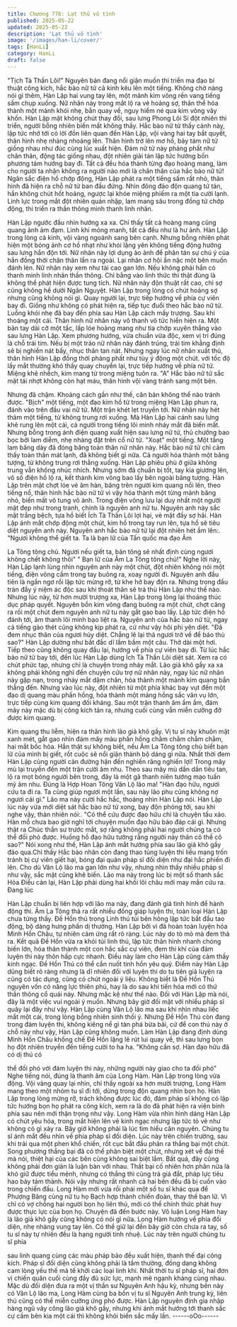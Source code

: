 ```yaml
---
title: Chương 776: Lạt thủ vô tình
published: 2025-05-22
updated: 2025-05-22
description: 'Lạt thủ vô tình'
image: '/images/han-li/cover/'
tags: [HanLi]
category: HanLi
draft: false
---
```


"Tịch Tà Thần Lôi!" Nguyên bản đang nổi giận muốn thi triển ma
đạo bí thuật công kích, hắc bào nữ tử cả kinh kêu lên một tiếng.
Không chờ nàng nói gì thêm, Hàn Lập hai vung tay lên, một mảnh
kim võng rền vang tiếng sấm chụp xuống.
Nữ nhân này trong mắt lộ ra vẻ hoảng sợ, thân thể hóa thành một
mảnh khói nhẹ, bắn quay về, nguy hiểm né qua kim võng vây
khốn.
Hàn Lập mặt không chút thay đổi, sau lưng Phong Lôi Sí đột
nhiên thi triển, người bỗng nhiên biến mất không thấy.
Hắc bào nữ tử thấy cảnh này, lập tức nhớ tới có lời đồn liên quan
đến Hàn Lập, vội vàng hai tay bắt quyết, thân hình nhẹ nhàng
nhoáng lên.
Thân hình trở lên mơ hồ, bảy tám nữ tử giống nhau như đúc cùng
lúc xuất hiện. Đám nữ tử này phảng phất như chân thân, động tác
giống nhau, đột nhiên giải tán lập tức hướng bốn phương tám
hướng bay đi.
Tất cả đều hóa thành từng đạo hoàng mang, làm cho người ta
nhận không ra người nào mới là chân thân của hắc bào nữ tử!
Ngân sắc điện hồ chớp động, Hàn Lập phát ra một tiếng sấm rất
nhỏ, thân hình đã hiện ra chỗ nữ tử ban đầu đứng.
Nhìn đông đảo độn quang tứ tán, hắn không chút hốt hoảng,
ngược lại khóe miệng phiếm ra một tia cười lạnh.
Linh lực trong mắt đột nhiên quán nhập, lam mang sâu trong đồng
tử chớp động, thi triển ra thần thông minh thanh linh nhãn.

Hàn Lập ngước đầu nhìn hướng xa xa.
Chỉ thấy tất cả hoàng mang cũng quang ảnh ảm đạm. Linh khí
mỏng manh, tất cả đều như là hư ảnh.
Hàn Lập trong lòng cả kinh, vội vàng ngoảnh sang bên cạnh.
Nhưng bỗng nhiên phát hiện một bóng ảnh cơ hồ nhạt như khói
lặng yên không tiếng động hướng sau lưng hắn độn tới. Nữ nhân
này lợi dụng ảo ảnh để phân tán sự chú ý của hắn đồng thời chân
thân lẩn ra ngoài. Lại nhân cơ hội ẩn nặc một bên muốn đánh lén.
Nữ nhân này xem như tài cao gan lớn.
Nếu không phải hắn có thanh minh linh nhãn thần thông. Chỉ
bằng vào linh thức thì thật đúng là không thể phát hiện được tung
tích. Nữ nhân này độn thuật rất cao, chỉ sợ cũng không hề dưới
Ngân Nguyệt.
Hàn Lập trong lòng có chút hoảng sợ nhưng cũng không nói gì.
Quay người lại, trực tiếp hướng về phía cự viên bay đi. Giống
như không có phát hiện ra, tiếp tục đuổi theo hắc bào nữ tử.
Luồng khói nhẹ đã bay đến phía sau Hàn Lập cách mấy trượng.
Sau khi thoáng một cái. Thân hình nữ nhân này vô thanh vô tức
hiển hiện ra. Một bàn tay dài cỡ một tấc, lấp lóe hoàng mang như
tia chớp xuyên thẳng vào sau lưng Hàn Lập.
Xem phương hướng, vừa chuẩn vừa độc, xem vị trí đúng là chỗ
trái tim. Nếu bị một trảo nữ nhân này đánh trúng, trái tim khẳng
định sẽ bị nghiền nát bấy, nhục thân tan nát.
Nhưng ngay lúc nữ nhân xuất thủ, thân hình Hàn Lập đồng thời
phảng phất như tùy ý động một chút. với tốc độ lấy mắt thường
khó thấy quay chuyển lại, trực tiếp hướng về phía nữ tử.
Miệng khẽ nhếch, kim mang từ trong miệng tuôn ra.
"A" Hắc bào nữ tử sắc mặt tái nhợt không còn hạt máu, thân hình
vội vàng tránh sang một bên.

Nhưng đã chậm. Khoảng cách gần như thế, căn bản không thể
nào tránh được.
"Bịch" một tiếng, một đạo kim hồ từ trong miệng Hàn Lập phun ra,
đánh vào trên đầu vai nữ tử.
Một trận khét lẹt truyền tới. Nữ nhân này hét thảm một tiếng, từ
không trung rơi xuống.
Mà Hàn Lập hai cánh sau lưng khẽ rung lên một cái, cả người
trong tiếng lôi minh nháy mắt đã biến mất. Nhưng bỗng trong ánh
điện quang xuất hiện sau lưng nữ tử, thủ chưởng bao bọc bởi lam
diễm, nhẹ nhàng đặt trên cổ nữ tử.
"Xoạt" một tiếng. Một tầng lam băng dày đã đóng băng toàn thân
nữ nhân này.
Hắc bào nữ tử chỉ cảm thấy toàn thân mát lạnh, đã không biết gì
nữa. Cả người hóa thành một băng tượng, từ không trung rơi
thẳng xuống.
Hàn Lập phiêu phù ở giữa không trung vẫn không nhúc nhích.
Nhưng sớm đã chuẩn bị tốt, tay kia giương lên, vô số điện hồ lộ
ra, kết thành kim võng bao lấy bên ngoài băng tượng.
Hàn Lập trên mặt chợt lóe vẻ âm hàn, băng trên người kim quang
nổi lên, theo tiếng nổ, thân hình hắc bào nữ tử vì vậy hóa thành
một từng mảnh băng nhỏ, biến mất vô tung vô ảnh.
Trong điện võng lưu lại duy nhất một người mặt đẹp như trong
tranh, chính là nguyên anh nữ tu. Nguyên anh này sắc mặt trắng
bệch, tựa hồ biết Ích Tà Thần Lôi lợi hại, vẻ mặt đầy sợ hãi.
Hàn Lập ánh mắt chớp động một chút, kim hồ trong tay run lên,
tựa hồ sẽ tiêu diệt nguyên anh này.
Nguyên anh hắc bào nữ tử lại đột nhiên hét ầm lên:.
"Ngươi không thể giết ta. Ta là bạn lữ của Tấn quốc ma đạo Âm

La Tông tông chủ. Ngươi nếu giết ta, bản tông sẽ nhất định cùng
ngươi không chết không thôi"
" Bạn lữ của Âm La Tông tông chủ!" Nghe lời này, Hàn Lập lạnh
lùng nhìn nguyên anh này một chút, đột nhiên không nói một
tiếng, điện võng cầm trong tay buông ra, xoay người đi. Nguyên
anh đầu tiên là ngẩn ngơ rồi lập tức mừng rỡ, từ khe hở bay độn
ra. Nhưng trong đầu tràn đầy ý niệm ác độc sau khi thoát thân sẽ
trả thù Hàn Lập như thế nào.
Nhưng lúc này, từ hơn mười trượng xa, Hàn Lập trong lòng lại
thoáng thúc dục pháp quyết.
Nguyên bổn kim võng đang buông ra một chút, chợt căng ra rồi
một chút đem nguyên anh nữ tu này gắt gao bao lấy. Lập tức điện
hồ đánh tới, âm thanh lôi minh bạo liệt ra.
Nguyên anh của hắc bào nữ tử, ngay cả tiếng gào thét cũng
không kịp phát ra, cứ như vậy hôi phi yên diệt.
"Đã đem nhục thân của ngươi hủy diệt. Chẳng lẽ lại thả ngươi trở
về để báo thù sao?" Hàn Lập dường như bất đắc dĩ lầm bầm một
câu. Thở dài một hơi.
Tiếp theo cũng không quay đầu lại, hướng về phía cự viên bay đi.
Từ lúc hắc bào nữ tử bay tới, đến lúc Hàn Lập dùng Ích Tà Thần
Lôi diệt sát. Xem ra có chút phức tạp, nhưng chỉ là chuyện trong
nháy mắt.
Lão giả khô gầy xa xa không phải không nghĩ đến chuyện cứu trợ
nữ nhân này, ngay lúc nữ nhân này gặp nạn, trong nháy mắt dậm
chân, hóa thành một mảnh kim quang bắn thẳng đến.
Nhưng vào lúc này, đột nhiên từ một phía khác bay vụt đến một
đạo dị quang màu phấn hồng, hóa thành một mảng hồng sắc vân
vụ lớn, trực tiếp cùng kim quang đối kháng.
Sau một trận thanh âm ầm ầm, đám mây này mặc dù bị công kích
tản ra, nhưng cuối cùng vẫn miễn cưỡng đỡ được kim quang.

Kim quang thu liễm, hiện ra thân hình lão giả khô gầy. Vị tu sĩ này
khuôn mặt xanh mét, gắt gao nhìn đám mây màu phấn hồng
chằm chằm chằm chằm, hai mắt bốc hỏa.
Hắn thật sự không biết, nếu Âm La Tông tông chủ biết bạn lữ của
mình bị giết, rốt cuộc sẽ nổi giận thành bộ dáng gì nữa.
Nhất thời đem Hàn Lập cùng người cản đường hận đến nghiến
răng nghiến lợi!
Trong mây mù lại truyền đến một trận cười âm nhu. Theo sau
mây mù dần dần tiêu tan, lộ ra mọt bóng người bên trong, đây là
một gã thanh niên tướng mạo tuấn mỹ âm nhu.
Đúng là Hợp Hoan Tông Vân Lộ lão ma!
"Hàn đạo hữu, ngươi cứu ta đi ra. Ta cũng giúp ngươi một lần,
sau này lão phu cũng không nợ ngươi cái gì." Lão ma này cười
hắc hắc, thoáng nhìn Hàn Lập nói.
Hàn Lập lúc này vừa mới diệt sát hắc bào nữ tử xong, bay độn
phóng tới, sau khi nghe vậy, thản nhiên nói:.
"Có thể cứu được đạo hữu chỉ là chuyện tấu xảo. Hàn mỗ chưa
bao giờ nghĩ tới chuyện muốn đạo hữu báo đáp cái gì. Nhưng thật
ra Chúc thần sư trước mắt, sợ rằng không phải hai người chúng
ta có thể đối phó được. Huống hồ đạo hữu tưởng rằng người này
thân cô thế cô sao?"
Nói xong như thế, Hàn Lập ánh mắt hướng phía sau lão giả khô
gầy đảo qua.Chỉ thấy Hắc bào nhân còn đang thao túng luyện thi
liều mạng trốn tránh bị cự viên giết hại, bóng đại quân pháp sĩ đối
diện như đại hắc phiến đi lên.
Cho dù Vân Lộ lão ma gan lớn như vậy, nhưng nhìn thấy nhiều
pháp sĩ như vậy, sắc mặt cũng khẽ biến.
Lão ma này trong lúc bị một số thanh sắc Hỏa Điểu cản lại, Hàn
Lập phải dùng hai khối lôi châu mới may mắn cứu ra. Đang lúc

Hàn Lập chuẩn bị liên hợp với lão ma này, đang đánh giá tình
hình để hành động thì.
Âm La Tông thả ra rất nhiều đồng giáp luyện thi, toàn loại Hàn
Lập chưa từng thấy.
Đề Hồn thú trong Linh thú túi bên hông lập tức bắt đầu tao động,
bộ dáng hưng phấn dị thường.
Hàn Lập bởi vì đã hoàn toàn luyện hóa Minh Hồn Châu, tự nhiên
cảm ứng rất rõ ràng.
Lúc này do tò mò mà đem thả ra. Kết quả Đề Hồn vừa ra khỏi túi
linh thú, lập tức thân hình nhanh chóng biến lớn, hóa thân thành
một con hắc sắc cự viên, đem thi khí của đám luyện thi này thôn
hấp cực nhanh.
Điều này làm cho Hàn Lập cũng cảm thấy kinh ngạc.
Đề Hồn Thú có thể cắn nuốt tinh hồn yêu quỷ. Điểm này Hàn Lập
dũng biết rõ ràng nhưng là dĩ nhiên đối với luyện thi do tu tiên giả
luyện ra cũng có tác dụng, cũng có chút ngoài ý liệu.
Không biết là Đề Hồn Thú nguyên vốn có năng lực thiên phú, hay
là do sau khi tiến hóa mới có thứ thần thông cổ quái này.
Nhưng mặc kệ như thế nào. Đối với Hàn Lập mà nói, đây là một
việc vui ngoài ý muốn.
Nhưng bây giờ đối mặt với nhiều pháp sĩ quây lại đây như vậy.
Hàn Lập cùng Vân Lộ lão ma sau khi nhìn nhau liếc mắt một cái,
trong lòng bỗng nhiên sinh thối ý.
Nhưng Đề Hồn Thú còn đang trong đám luyện thi, không kiêng nể
gì tàn phá bừa bãi, cứ để con thú này ở chỗ này như vậy, Hàn
Lập cũng không muốn.
Làm Hàn Lập đang định dùng Minh Hồn Châu khống chế Đề Hồn
lặng lẽ rút lui quay về, thì sau lưng bọn họ đột nhiên truyền đến
tiếng cười to ha ha. "Không cần sợ. Hàn đạo hữu đã có dị thú có

thể đối phó với đám luyện thi này, những người này giao cho ta
đối phó" Nghe tiếng nói, đúng là thanh âm của Long Hàm.
Hàn Lập trong lòng vừa động. Vội vàng quay lại nhìn, chỉ thấy
ngoài xa hơn mười trượng, Long Hàm mang theo một nhóm tu sĩ
đi tới, dừng trong độn quang nhìn bọn họ. Hàn Lập trong lòng
mừng rỡ, trách không được lúc đó, đám pháp sĩ không có lập tức
hướng bọn họ phát ra công kích, xem ra là do đã phát hiện ra
viện binh phía sau nên mới thận trọng như vậy.
Long Hàm vừa nhìn hình dáng Hàn Lập có chút yêu hóa, trong
mắt hiện lên vẻ kinh ngạc nhưng lập tức tỏ vẻ như không có gì
xảy ra.
Bây giờ không phải là lúc tìm hiểu căn nguyên. Chúng tu sĩ ánh
mắt đều nhìn về phía pháp sĩ đối diện.
Lúc này trên chiến trường, sau khi trải qua một phen khổ chiến,
rốt cục bắt đầu phân ra thắng bại một chút.
Song phương thắng bại đã có thể phân biệt một chút, nhưng xét
về đại thế mà nói, thiệt hại của các bên cũng không sai biệt lắm.
Bất quá, đây cũng không phải đơn giản là luận bàn với nhau. Thất
bại cố nhiên hơn phân nửa là khó giữ được tiểu mệnh, nhưng có
thắng thì cũng trả giá đắt, pháp lực tiêu hao bảy tám thành. Nói
vậy nhưng rất nhanh cả hai bên đều đã bị cuốn vào trong chiến
đấu.
Long Hàm mới vừa rồi phái một số tu sĩ khác qua để Phượng
Băng cùng nữ tu họ Bạch hợp thành chiến đoàn, thay thế bạn lữ.
Vì chỉ có vợ chồng hai người bọn họ liên thủ, mới có thể chính
thức phát huy được thực lực của bọn họ.
Chuyện đã đến bước này. Vô luận Long Hàm hay là lão giả khô
gầy cũng không có nói gì nữa.
Long Hàm hướng về phía đối diện, nhẹ nhàng vung tay lên.
Có thể giữ lại đến bây giờ còn chưa ra tay, số tu sĩ này tự nhiên
đều là hạng người tinh nhuệ. Lúc này trên người chúng tu sĩ phía

sau linh quang cùng các màu pháp bảo đều xuất hiện, thanh thế
đại công kích.
Pháp sĩ đối diện cũng không phải là tầm thường, đồng dạng
không cam lòng yếu thế mà tế khởi các loại linh khí.
Nhất thời tu sĩ pháp sĩ, hai đơn vị chiến quân cuối cùng đầy đủ
sức lực, mạnh mẽ ngạnh kháng cùng nhau.
Mặc dù đối diện đưa ra một vị thần sư Nguyên Anh hậu kỳ, nhưng
bên này có Vân Lộ lão ma, Long Hàm cùng ba bốn vị tu sĩ
Nguyên Anh trung kỳ, liên thủ cũng có thể miễn cưỡng ứng phó
được.
Hàn Lập nguyên định gia nhập hàng ngũ vây công lão giả khô
gầy, nhưng khi ánh mắt hướng tới thanh sắc cự cầm bên kia một
cái thì không khỏi biến sắc mấy lần.
------oOo------
